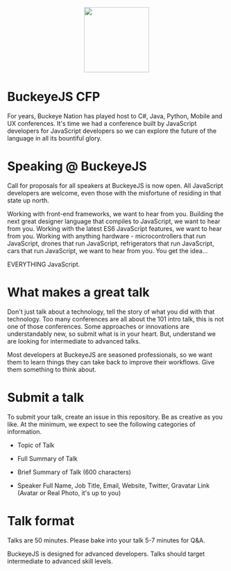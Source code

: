 <div style="text-align:center"><img src="http://i.imgur.com/gjyUyEt.png" width=150/></div>

# BuckeyeJS CFP

For years, Buckeye Nation has played host to C#, Java, Python, Mobile and UX conferences. It's time we had a conference built by JavaScript developers for JavaScript developers so we can explore the future of the language in all its bountiful glory.


# Speaking @ BuckeyeJS

Call for proposals for all speakers at BuckeyeJS is now open. All JavaScript developers are welcome, even those with the misfortune of residing in that state up north. 

Working with front-end frameworks, we want to hear from you. Building the next great designer language that compiles to JavaScript, we want to hear from you. Working with the latest ES6 JavaScript features, we want to hear from you. Working with anything hardware - microcontrollers that run JavaScript, drones that run JavaScript, refrigerators that run JavaScript, cars that run JavaScript, we want to hear from you. You get the idea...

EVERYTHING JavaScript.


# What makes a great talk

Don't just talk about a technology, tell the story of what you did with that technology. Too many conferences are all about the 101 intro talk, this is not one of those conferences. Some approaches or innovations are understandably new, so submit what is in your heart. But, understand we are looking for intermediate to advanced talks. 

Most developers at BuckeyeJS are seasoned professionals, so we want them to learn things they can take back to improve their workflows. Give them something to think about.


# Submit a talk

To submit your talk, create an issue in this repository. Be as creative as you like. At the minimum, we expect to see the following categories of information.

- Topic of Talk

- Full Summary of Talk

- Brief Summary of Talk (600 characters)

- Speaker Full Name, Job Title, Email, Website, Twitter, Gravatar Link (Avatar or Real Photo, it's up to you)


# Talk format

Talks are 50 minutes. Please bake into your talk 5-7 minutes for Q&A.

BuckeyeJS is designed for advanced developers. Talks should target intermediate to advanced skill levels.


